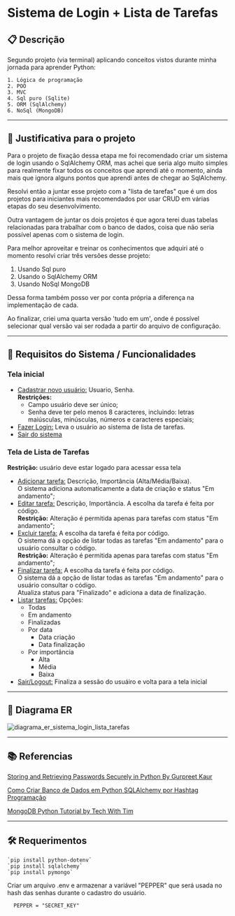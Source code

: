 # Sistema de Login + Lista de Tarefas

## 📋 Descrição

Segundo projeto (via terminal) aplicando conceitos vistos durante minha jornada para aprender Python:

    1. Lógica de programação
    2. POO
    3. MVC
    4. Sql puro (Sqlite)
    5. ORM (SqlAlchemy)
    6. NoSql (MongoDB)

---

## 🧩 Justificativa para o projeto

Para o projeto de fixação dessa etapa me foi recomendado criar um sistema de login usando o SqlAlchemy ORM, mas achei que seria algo muito simples para realmente fixar todos os conceitos que aprendi até o momento, ainda mais que ignora alguns pontos que aprendi antes de chegar ao SqlAlchemy.

Resolvi então a juntar esse projeto com a "lista de tarefas" que é um dos projetos para iniciantes mais recomendados por usar CRUD em várias etapas do seu desenvolvimento.

Outra vantagem de juntar os dois projetos é que agora terei duas tabelas relacionadas para trabalhar com o banco de dados, coisa que não seria possível apenas com o sistema de login.

Para melhor aproveitar e treinar os conhecimentos que adquiri até o momento resolvi criar três versões desse projeto:

1. Usando Sql puro
2. Usando o SqlAlchemy ORM
3. Usando NoSql MongoDB

Dessa forma também posso ver por conta própria a diferença na implementação de cada.

Ao finalizar, criei uma quarta versão 'tudo em um', onde é possível selecionar qual versão vai ser rodada a partir do arquivo de configuração.

---

## 📝 Requisitos do Sistema / Funcionalidades

### Tela inicial

<!-- trunk-ignore(markdownlint/MD033) -->

- <ins>Cadastrar novo usuário:</ins> Usuario, Senha.
  <br>**Restrições:**
  - Campo usuário deve ser único;
  - Senha deve ter pelo menos 8 caracteres, incluindo: letras maiúsculas, minúsculas, números e caracteres especiais;
- <ins>Fazer Login:</ins> Leva o usuário ao sistema de lista de tarefas.
- <ins>Sair do sistema</ins>

### Tela de Lista de Tarefas

**Restrição:** usuário deve estar logado para acessar essa tela

- <ins>Adicionar tarefa:</ins> Descrição, Importância (Alta/Média/Baixa).
  <br>O sistema adiciona automaticamente a data de criação e status "Em andamento";
- <ins>Editar tarefa:</ins> Descrição, Importância. A escolha da tarefa é feita por código.
  <br>**Restrição:** Alteração é permitida apenas para tarefas com status "Em andamento";
- <ins>Excluir tarefa:</ins> A escolha da tarefa é feita por código.
  <br>O sistema dá a opção de listar todas as tarefas "Em andamento" para o usuário consultar o código.
  <br>**Restrição:** Alteração é permitida apenas para tarefas com status "Em andamento";
- <ins>Finalizar tarefa:</ins> A escolha da tarefa é feita por código.
  <br>O sistema dá a opção de listar todas as tarefas "Em andamento" para o usuário consultar o código.
  <br>Atualiza status para "Finalizado" e adiciona a data de finalização.
- <ins>Listar tarefas:</ins> Opções:
  - Todas
  - Em andamento
  - Finalizadas
  - Por data
    - Data criação
    - Data finalização
  - Por importância
    - Alta
    - Média
    - Baixa
- <ins>Sair/Logout:</ins> Finaliza a sessão do usuáiro e volta para a tela inicial

---

## 🔀 Diagrama ER

![diagrama_er_sistema_login_lista_tarefas](https://github.com/user-attachments/assets/930f88e0-8241-4d56-bac0-bded6c9c6ea0)

---

## 📚 Referencias

[Storing and Retrieving Passwords Securely in Python
By Gurpreet Kaur](https://www.askpython.com/python/examples/storing-retrieving-passwords-securely)

[Como Criar Banco de Dados em Python SQLAlchemy por Hashtag Programação](https://www.youtube.com/watch?v=W-g6StRy1zY)

[MongoDB Python Tutorial by Tech With Tim](https://www.youtube.com/playlist?list=PLzMcBGfZo4-nX-NCYorkatzBxjqRlPkKB)

---

## 🛠️ Requerimentos

    `pip install python-dotenv`
    `pip install sqlalchemy`
    `pip install pymongo`

Criar um arquivo .env e armazenar a variável "PEPPER" que será usada no hash das senhas durante o cadastro do usuário.

      PEPPER = "SECRET_KEY"
